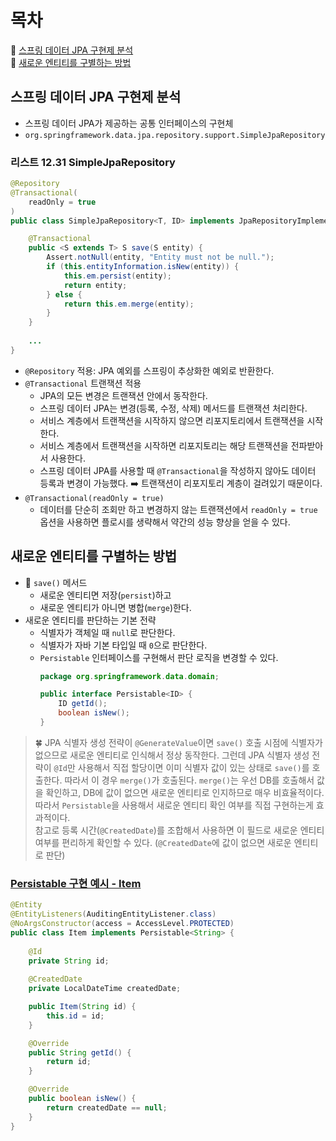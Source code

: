 # 목차
🎀 [스프링 데이터 JPA 구현제 분석](#스프링-데이터-jpa-구현제-분석)  
🎀 [새로운 엔티티를 구별하는 방법](#새로운-엔티티를-구별하는-방법)

## 스프링 데이터 JPA 구현제 분석
- 스프링 데이터 JPA가 제공하는 공통 인터페이스의 구현체
- `org.springframework.data.jpa.repository.support.SimpleJpaRepository`

### 리스트 12.31 SimpleJpaRepository
```java
@Repository
@Transactional(
    readOnly = true
)
public class SimpleJpaRepository<T, ID> implements JpaRepositoryImplementation<T, ID> {

    @Transactional
    public <S extends T> S save(S entity) {
        Assert.notNull(entity, "Entity must not be null.");
        if (this.entityInformation.isNew(entity)) {
            this.em.persist(entity);
            return entity;
        } else {
            return this.em.merge(entity);
        }
    }
    
    ...
}
```

- `@Repository` 적용: JPA 예외를 스프링이 추상화한 예외로 반환한다.
- `@Transactional` 트랜잭션 적용
  - JPA의 모든 변경은 트랜잭션 안에서 동작한다.
  - 스프링 데이터 JPA는 변경(등록, 수정, 삭제) 메서드를 트랜잭션 처리한다.
  - 서비스 계층에서 트랜잭션을 시작하지 않으면 리포지토리에서 트랜잭션을 시작한다.
  - 서비스 계층에서 트랜잭션을 시작하면 리포지토리는 해당 트랜잭션을 전파받아서 사용한다.
  - 스프링 데이터 JPA를 사용할 때 `@Transactional`을 작성하지 않아도 데이터 등록과 변경이 가능했다.
  ➡️ 트랜잭션이 리포지토리 계층이 걸려있기 때문이다.
- `@Transactional(readOnly = true)`
  - 데이터를 단순히 조회만 하고 변경하지 않는 트랜잭션에서 `readOnly = true` 옵션을 사용하면 플로시를 생략해서 약간의 성능 향상을 얻을 수 있다.

## 새로운 엔티티를 구별하는 방법
- 🚨 `save()` 메서드
  - 새로운 엔티티면 저장(`persist`)하고
  - 새로운 엔티티가 아니면 병합(`merge`)한다.
- 새로운 엔티티를 판단하는 기본 전략
  - 식별자가 객체일 때 `null`로 판단한다.
  - 식별자가 자바 기본 타입일 때 `0`으로 판단한다.
  - `Persistable` 인터페이스를 구현해서 판단 로직을 변경할 수 있다.
      ```java
      package org.springframework.data.domain;
    
      public interface Persistable<ID> {
          ID getId();
          boolean isNew();
      }
      ```
    
> 🍀 JPA 식별자 생성 전략이 `@GenerateValue`이면 `save()` 호출 시점에 식별자가 없으므로
> 새로운 엔티티로 인식해서 정상 동작한다. 그런데 JPA 식별자 생성 전략이 `@Id`만 사용해서
> 직접 할당이면 이미 식별자 값이 있는 상태로 `save()`를 호출한다.
> 따라서 이 경우 `merge()`가 호출된다.
> `merge()`는 우선 DB를 호출해서 값을 확인하고, DB에 값이 없으면 새로운 엔티티로 인지하므로
> 매우 비효율적이다.
> 따라서 `Persistable`을 사용해서 새로운 엔티티 확인 여부를 직접 구현하는게 효과적이다.  
> 참고로 등록 시간(`@CreatedDate`)를 조합해서 사용하면 이 필드로 새로운 엔티티 여부를
> 편리하게 확인할 수 있다. (`@CreatedDate`에 값이 없으면 새로운 엔티티로 판단)

### [Persistable 구현 예시 - Item](..%2Fsrc%2Fmain%2Fjava%2Fddangme%2Fspringdatajpa%2Fentity%2FItem.java)
```java
@Entity
@EntityListeners(AuditingEntityListener.class)
@NoArgsConstructor(access = AccessLevel.PROTECTED)
public class Item implements Persistable<String> {
    
    @Id
    private String id;
    
    @CreatedDate
    private LocalDateTime createdDate;

    public Item(String id) {
        this.id = id;
    }

    @Override
    public String getId() {
        return id;
    }

    @Override
    public boolean isNew() {
        return createdDate == null;
    }
}
```